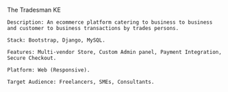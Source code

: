 The Tradesman KE

    Description: An ecommerce platform catering to business to business and customer to business transactions by trades persons.

    Stack: Bootstrap, Django, MySQL.

    Features: Multi-vendor Store, Custom Admin panel, Payment Integration, Secure Checkout.

    Platform: Web (Responsive).

    Target Audience: Freelancers, SMEs, Consultants.

